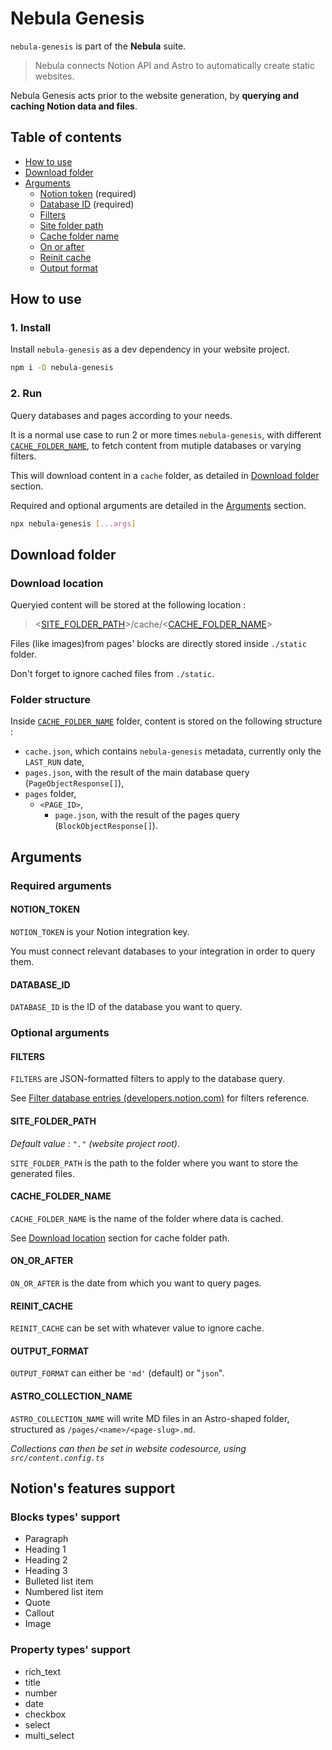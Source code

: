 # Nebula Genesis

`nebula-genesis` is part of the **Nebula** suite.

> Nebula connects Notion API and Astro to automatically create static websites.

Nebula Genesis acts prior to the website generation, by **querying and caching Notion data and files**.

## Table of contents

- [How to use](#how-to-use)
- [Download folder](#download-folder)
- [Arguments](#arguments)
  - [Notion token](#notion-token) (required)
  - [Database ID](#database-id) (required)
  - [Filters](#filters)
  - [Site folder path](#site-folder-path)
  - [Cache folder name](#cache-folder-name)
  - [On or after](#on-or-after)
  - [Reinit cache](#reinit-cache)
  - [Output format](#output-format)

## How to use

### 1. Install

Install `nebula-genesis` as a dev dependency in your website project.

```bash
npm i -D nebula-genesis
```

### 2. Run

Query databases and pages according to your needs.

It is a normal use case to run 2 or more times `nebula-genesis`, with different [`CACHE_FOLDER_NAME`](#cachefoldername), to fetch content from mutiple databases or varying filters.

This will download content in a `cache` folder, as detailed in [Download folder](#download-folder) section.

Required and optional arguments are detailed in the [Arguments](#arguments) section.

```bash
npx nebula-genesis [...args]
```

## Download folder

### Download location

Queryied content will be stored at the following location :

> <[SITE_FOLDER_PATH](#sitefolderpath)>/cache/<[CACHE_FOLDER_NAME](#cachefoldername)>

Files (like images)from pages' blocks are directly stored inside `./static` folder.

Don't forget to ignore cached files from `./static`.

### Folder structure

Inside [`CACHE_FOLDER_NAME`](#cachefoldername) folder, content is stored on the following structure :

- `cache.json`, which contains `nebula-genesis` metadata, currently only the `LAST_RUN` date,
- `pages.json`, with the result of the main database query (`PageObjectResponse[]`),
- `pages` folder,
  - `<PAGE_ID>`,
    - `page.json`, with the result of the pages query (`BlockObjectResponse[]`).

## Arguments

### Required arguments

#### NOTION_TOKEN

`NOTION_TOKEN` is your Notion integration key.

You must connect relevant databases to your integration in order to query them.

#### DATABASE_ID

`DATABASE_ID` is the ID of the database you want to query.

### Optional arguments

#### FILTERS

`FILTERS` are JSON-formatted filters to apply to the database query.

See [Filter database entries (developers.notion.com)](https://developers.notion.com/reference/post-database-query-filter) for filters reference.

#### SITE_FOLDER_PATH

_Default value : `"."` (website project root)_.

`SITE_FOLDER_PATH` is the path to the folder where you want to store the generated files.

#### CACHE_FOLDER_NAME

`CACHE_FOLDER_NAME` is the name of the folder where data is cached.

See [Download location](#download-location) section for cache folder path.

#### ON_OR_AFTER

`ON_OR_AFTER` is the date from which you want to query pages.

#### REINIT_CACHE

`REINIT_CACHE` can be set with whatever value to ignore cache.

#### OUTPUT_FORMAT

`OUTPUT_FORMAT` can either be `'md'` (default) or "`json`".

#### ASTRO_COLLECTION_NAME

`ASTRO_COLLECTION_NAME` will write MD files in an Astro-shaped folder, structured as `/pages/<name>/<page-slug>.md`.

_Collections can then be set in website codesource, using `src/content.config.ts`_

## Notion's features support

### Blocks types' support

- Paragraph
- Heading 1
- Heading 2
- Heading 3
- Bulleted list item
- Numbered list item
- Quote
- Callout
- Image

### Property types' support

- rich_text
- title
- number
- date
- checkbox
- select
- multi_select
